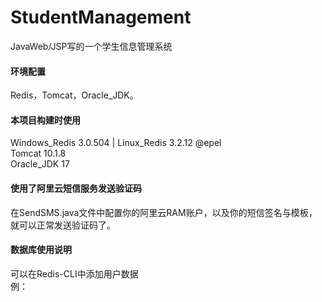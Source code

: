 # StudentManagement
JavaWeb/JSP写的一个学生信息管理系统

#### 环境配置
Redis，Tomcat，Oracle_JDK。

#### 本项目构建时使用
Windows_Redis 3.0.504  |  Linux_Redis 3.2.12 @epel  
Tomcat 10.1.8  
Oracle_JDK 17  

#### 使用了阿里云短信服务发送验证码
在SendSMS.java文件中配置你的阿里云RAM账户，以及你的短信签名与模板，就可以正常发送验证码了。

#### 数据库使用说明
可以在Redis-CLI中添加用户数据  
例：
